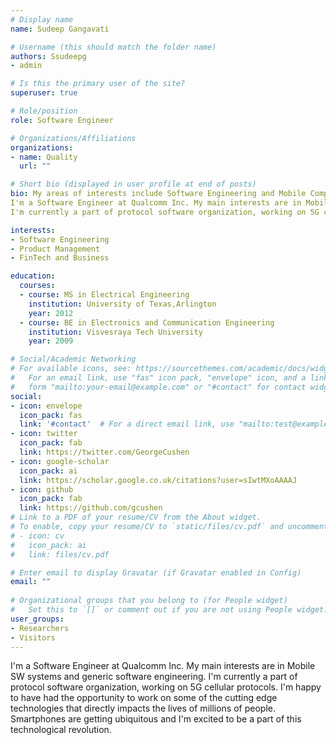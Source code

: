```yaml
---
# Display name
name: Sudeep Gangavati

# Username (this should match the folder name)
authors: Ssudeepg
- admin

# Is this the primary user of the site?
superuser: true

# Role/position
role: Software Engineer

# Organizations/Affiliations
organizations:
- name: Quality
  url: ""

# Short bio (displayed in user profile at end of posts)
bio: My areas of interests include Software Engineering and Mobile Computing.
I'm a Software Engineer at Qualcomm Inc. My main interests are in Mobile SW systems and generic software engineering. 
I'm currently a part of protocol software organization, working on 5G cellular protocols. 

interests:
- Software Engineering
- Product Management
- FinTech and Business

education:
  courses:
  - course: MS in Electrical Engineering
    institution: University of Texas,Arlington
    year: 2012
  - course: BE in Electronics and Communication Engineering
    institution: Visvesraya Tech University
    year: 2009

# Social/Academic Networking
# For available icons, see: https://sourcethemes.com/academic/docs/widgets/#icons
#   For an email link, use "fas" icon pack, "envelope" icon, and a link in the
#   form "mailto:your-email@example.com" or "#contact" for contact widget.
social:
- icon: envelope
  icon_pack: fas
  link: '#contact'  # For a direct email link, use "mailto:test@example.org".
- icon: twitter
  icon_pack: fab
  link: https://twitter.com/GeorgeCushen
- icon: google-scholar
  icon_pack: ai
  link: https://scholar.google.co.uk/citations?user=sIwtMXoAAAAJ
- icon: github
  icon_pack: fab
  link: https://github.com/gcushen
# Link to a PDF of your resume/CV from the About widget.
# To enable, copy your resume/CV to `static/files/cv.pdf` and uncomment the lines below.  
# - icon: cv
#   icon_pack: ai
#   link: files/cv.pdf

# Enter email to display Gravatar (if Gravatar enabled in Config)
email: ""
  
# Organizational groups that you belong to (for People widget)
#   Set this to `[]` or comment out if you are not using People widget.  
user_groups:
- Researchers
- Visitors
---
```


I'm a Software Engineer at Qualcomm Inc. My main interests are in Mobile SW systems and generic software engineering. 
I'm currently a part of protocol software organization, working on 5G cellular protocols. 
I'm happy to have had the opportunity to work on some of the cutting edge technologies that directly impacts the lives of millions of people. Smartphones are getting ubiquitous and I'm excited to be a part of this technological revolution. 
